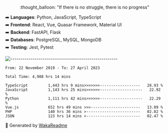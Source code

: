 <p align="center"> 
  :thought_balloon: "If there is no struggle, there is no progress"
</p>

<p align="left">
  ➡️ <strong>Languages</strong>: Python, JavaScript, TypeScript<br>
  ➡️ <strong>Frontend</strong>: React, Vue, Quasar Framework, Material UI<br>
  ➡️ <strong>Backend</strong>: FastAPI, Flask<br>
  ➡️ <strong>Databases</strong>: PostgreSQL, MySQL, MongoDB<br>
  ➡️ <strong>Testing</strong>: Jest, Pytest<br>
</p>

![-----------------------------------------------------](https://raw.githubusercontent.com/andreasbm/readme/master/assets/lines/vintage.png)

<!--START_SECTION:waka-->

```text
From: 22 November 2019 - To: 27 April 2023

Total Time: 4,988 hrs 14 mins

TypeScript         1,443 hrs 9 mins>>>>>>>------------------   28.93 %
JavaScript         1,143 hrs 25 mins>>>>>>-------------------   22.92 %
Python             1,111 hrs 42 mins>>>>>>-------------------   22.29 %
Vue.js             652 hrs 49 mins >>>----------------------   13.09 %
PHP                140 hrs 36 mins >------------------------   02.82 %
JSON               123 hrs 14 mins >------------------------   02.47 %
```

<!--END_SECTION:waka-->


🚀 Generated by [WakaReadme](https://github.com/athul/waka-readme)
